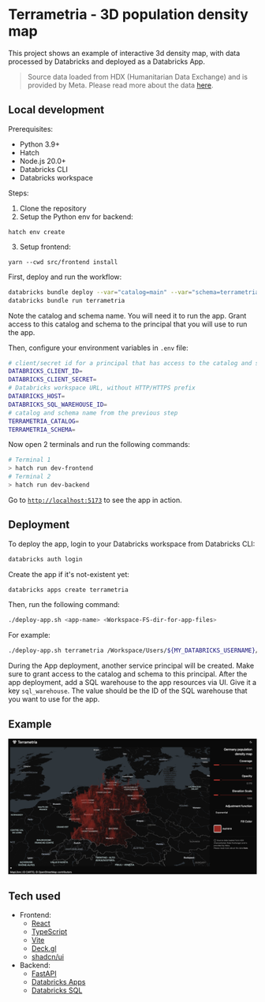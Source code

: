 # Terrametria - 3D population density map

This project shows an example of interactive 3d density map, with data processed by Databricks and deployed as a Databricks App.

> Source data loaded from HDX (Humanitarian Data Exchange) and is provided by Meta.
Please read more about the data [here](https://dataforgood.facebook.com/dfg/docs/high-resolution-population-density-maps-demographic-estimates-documentation).

## Local development

Prerequisites:
- Python 3.9+
- Hatch
- Node.js 20.0+
- Databricks CLI
- Databricks workspace

Steps:
1. Clone the repository
2. Setup the Python env for backend:
```
hatch env create
```
3. Setup frontend:
```
yarn --cwd src/frontend install
```

First, deploy and run the workflow:
```bash
databricks bundle deploy --var="catalog=main" --var="schema=terrametria"
databricks bundle run terrametria
```

Note the catalog and schema name. You will need it to run the app. Grant access to this catalog and schema to the principal that you will use to run the app.

Then, configure your environment variables in `.env` file:
```bash
# client/secret id for a principal that has access to the catalog and schema
DATABRICKS_CLIENT_ID=
DATABRICKS_CLIENT_SECRET=
# Databricks workspace URL, without HTTP/HTTPS prefix
DATABRICKS_HOST=
DATABRICKS_SQL_WAREHOUSE_ID=
# catalog and schema name from the previous step
TERRAMETRIA_CATALOG=
TERRAMETRIA_SCHEMA=
```

Now open 2 terminals and run the following commands:

```bash
# Terminal 1
> hatch run dev-frontend
# Terminal 2
> hatch run dev-backend
```

Go to [`http://localhost:5173`](http://localhost:5173/) to see the app in action.

## Deployment 

To deploy the app, login to your Databricks workspace from Databricks CLI:
```bash
databricks auth login 
```
Create the app if it's not-existent yet:
```bash
databricks apps create terrametria
```

Then, run the following command:
```bash
./deploy-app.sh <app-name> <Workspace-FS-dir-for-app-files>
```

For example:
```bash
./deploy-app.sh terrametria /Workspace/Users/${MY_DATABRICKS_USERNAME}/apps/terrametria
```

During the App deployment, another service principal will be created. Make sure to grant access to the catalog and schema to this principal.
After the app deployment, add a SQL warehouse to the app resources via UI. Give it a key `sql_warehouse`. The value should be the ID of the SQL warehouse that you want to use for the app.


## Example 

![Terrametria](./assets/map_view.png)

## Tech used

- Frontend:
  - [React](https://react.dev/)
  - [TypeScript](https://www.typescriptlang.org/)
  - [Vite](https://vite.dev/)
  - [Deck.gl](https://deck.gl/)
  - [shadcn/ui](https://ui.shadcn.com/)
- Backend:
  - [FastAPI](https://fastapi.tiangolo.com/)
  - [Databricks Apps](https://docs.databricks.com/en/dev-tools/databricks-apps/index.html)
  - [Databricks SQL](https://www.databricks.com/product/databricks-sql)
